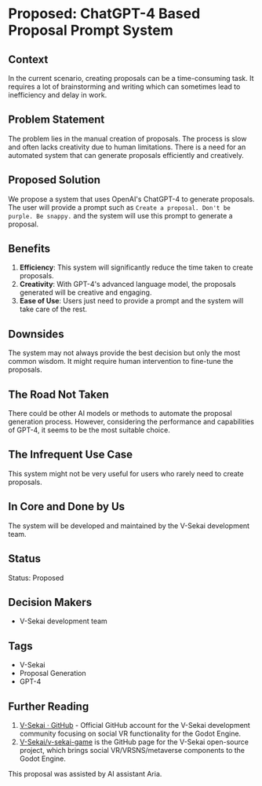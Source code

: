# Proposed: ChatGPT-4 Based Proposal Prompt System

## Context

In the current scenario, creating proposals can be a time-consuming task. It requires a lot of brainstorming and writing which can sometimes lead to inefficiency and delay in work.

## Problem Statement

The problem lies in the manual creation of proposals. The process is slow and often lacks creativity due to human limitations. There is a need for an automated system that can generate proposals efficiently and creatively.

## Proposed Solution

We propose a system that uses OpenAI's ChatGPT-4 to generate proposals. The user will provide a prompt such as `Create a proposal. Don't be purple. Be snappy.` and the system will use this prompt to generate a proposal.

## Benefits

1. **Efficiency**: This system will significantly reduce the time taken to create proposals.
2. **Creativity**: With GPT-4's advanced language model, the proposals generated will be creative and engaging.
3. **Ease of Use**: Users just need to provide a prompt and the system will take care of the rest.

## Downsides

The system may not always provide the best decision but only the most common wisdom. It might require human intervention to fine-tune the proposals.

## The Road Not Taken

There could be other AI models or methods to automate the proposal generation process. However, considering the performance and capabilities of GPT-4, it seems to be the most suitable choice.

## The Infrequent Use Case

This system might not be very useful for users who rarely need to create proposals.

## In Core and Done by Us

The system will be developed and maintained by the V-Sekai development team.

## Status

Status: Proposed

## Decision Makers

- V-Sekai development team

## Tags

- V-Sekai
- Proposal Generation
- GPT-4

## Further Reading

1. [V-Sekai · GitHub](https://github.com/v-sekai) - Official GitHub account for the V-Sekai development community focusing on social VR functionality for the Godot Engine.
2. [V-Sekai/v-sekai-game](https://github.com/v-sekai/v-sekai-game) is the GitHub page for the V-Sekai open-source project, which brings social VR/VRSNS/metaverse components to the Godot Engine.

This proposal was assisted by AI assistant Aria.
